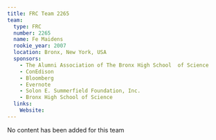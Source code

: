 ```yaml
---
title: FRC Team 2265
team:
  type: FRC
  number: 2265
  name: Fe Maidens
  rookie_year: 2007
  location: Bronx, New York, USA
  sponsors:
    - The Alumni Association of The Bronx High School  of Science
    - ConEdison
    - Bloomberg
    - Evernote
    - Solon E. Summerfield Foundation, Inc.
    - Bronx High School of Science
  links:
    Website: 
---
```

No content has been added for this team